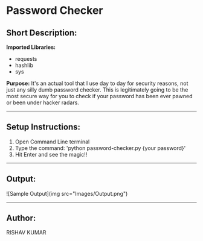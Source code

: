 # Password Checker
## Short Description:
**Imported Libraries:**
- requests
- hashlib
- sys


**Purpose:**
It's an actual tool that I use day to day for security reasons, not just any silly dumb password checker. This is legitimately going to be the most secure way for you to check if your password has been ever pawned or been under hacker radars.


------------
## Setup Instructions:
1. Open Command Line terminal
2. Type the command: 'python password-checker.py {your password}'
3. Hit Enter and see the magic!!

------------

## Output:
![Sample Output](img src="Images/Output.png")


------------

## Author:
RISHAV KUMAR
